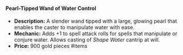 #### Pearl-Tipped Wand of Water Control
- **Description:** A slender wand tipped with a large, glowing pearl that enables the caster to manipulate water with ease.
- **Mechanic:** Adds +1 to spell attack rolls for spells that manipulate or conjure water. Allows casting of *Shape Water* cantrip at will.
- **Price:** 900 gold pieces
#items